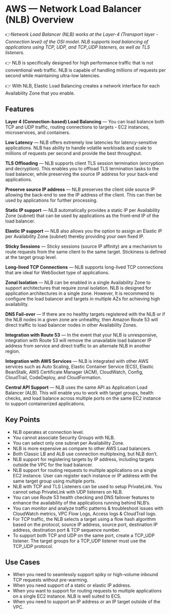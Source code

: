 # AWS — Network Load Balancer (NLB) Overview

👉*Network Load Balancer (NLB) works at the Layer-4 (Transport layer - Connection level) of the OSI model. NLB supports load balancing of applications using TCP, UDP, and TCP_UDP listeners, as well as TLS listeners.*

👉 NLB is specifically designed for high performance traffic that is not conventional web traffic. NLB is capable of handling millions of requests per second while maintaining ultra-low latencies.

👉 With NLB, Elastic Load Balancing creates a network interface for each Availability Zone that you enable.

## Features
**Layer 4 (Connection-based) Load Balancing** — You can load balance both TCP and UDP traffic, routing connections to targets - EC2 instances, microservices, and containers.

**Low Latency** — NLB offers extremely low latencies for latency-sensitive applications. NLB has ability to handle volatile workloads and scale to millions of requests per second and provide the best throughput.

**TLS Offloading** — NLB supports client TLS session termination (encryption and decryption). This enables you to offload TLS termination tasks to the load balancer, while preserving the source IP address for your back-end applications.

**Preserve source IP address** — NLB preserves the client side source IP allowing the back-end to see the IP address of the client. This can then be used by applications for further processing.

**Static IP support** — NLB automatically provides a static IP per Availability Zone (subnet) that can be used by applications as the front-end IP of the load balancer.

**Elastic IP support** — NLB also allows you the option to assign an Elastic IP per Availability Zone (subnet) thereby providing your own fixed IP.

**Sticky Sessions** — Sticky sessions (source IP affinity) are a mechanism to route requests from the same client to the same target. Stickiness is defined at the target group level.

**Long-lived TCP Connections** — NLB supports long-lived TCP connections that are ideal for WebSocket type of applications.

**Zonal Isolation** — NLB can be enabled in a single Availability Zone to support architectures that require zonal isolation. NLB is designed for application architectures in a single zone. However, It is recommend to configure the load balancer and targets in multiple AZs for achieving high availability.

**DNS Fail-over** — If there are no healthy targets registered with the NLB or if the NLB nodes in a given zone are unhealthy, then Amazon Route 53 will direct traffic to load balancer nodes in other Availability Zones.

**Integration with Route 53** — In the event that your NLB is unresponsive, integration with Route 53 will remove the unavailable load balancer IP address from service and direct traffic to an alternate NLB in another region.

**Integration with AWS Services** — NLB is integrated with other AWS services such as Auto Scaling, Elastic Container Service (ECS), Elastic BeanStalk, AWS Certificate Manager (ACM), CloudWatch, Config, CloudTrail, CodeDeploy, and CloudFormation.

**Central API Support** — NLB uses the same API as Application Load Balancer (ALB). This will enable you to work with target groups, health checks, and load balance across multiple ports on the same EC2 instance to support containerized applications.

## Key Points

- NLB operates at connection level.
- You cannot associate Security Groups with NLB.
- You can select only one subnet per Availability Zone.
- NLB is more expensive as compare to other AWS Load balancers.
- Both Classic LB and ALB use connection multiplexing, but NLB don’t.
- NLB support for registering targets by IP address, including targets outside the VPC for the load balancer.
- NLB support for routing requests to multiple applications on a single EC2 instance. User can register each instance or IP address with the same target group using multiple ports.
- NLB with TCP and TLS Listeners can be used to setup PrivateLink. You cannot setup PrivateLink with UDP listeners on NLB.
- You can use Route 53 health checking and DNS failover features to enhance the availability of the applications running behind NLB’s.
- You can monitor and analyze traffic patterns & troubleshoot issues with CloudWatch metrics, VPC Flow Logs, Access logs & CloudTrail logs.
- For TCP traffic, the NLB selects a target using a flow hash algorithm based on the protocol, source IP address, source port, destination IP address, destination port & TCP sequence number.
- To support both TCP and UDP on the same port, create a TCP_UDP listener. The target groups for a TCP_UDP listener must use the TCP_UDP protocol.

## Use Cases
- When you need to seamlessly support spiky or high-volume inbound TCP requests without pre-warming.
- When you need support of a static or elastic IP address.
- When you want to support for routing requests to multiple applications on a single EC2 instance. NLB is well suited to ECS.
- When you need to support an IP address or an IP target outside of the VPC.

